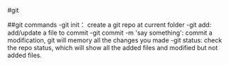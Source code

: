 #git 

##git commands
-git init： create a git repo at current folder
-git add: add/update a file to commit 
-git commit -m 'say something': commit a modification, git will memory all the changes you made
-git status: check the repo status, which will show all the added files and modified but not added files.